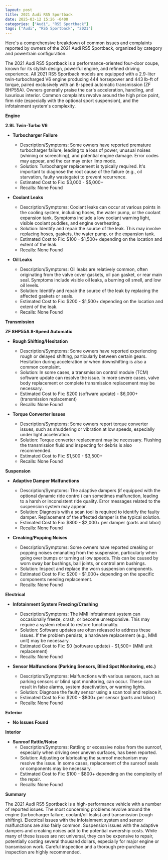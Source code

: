 ```yaml
---
layout: post
title: 2021 Audi RS5 Sportback
date: 2025-03-12 15:26 -0400
categories: ["Audi", "RS5 Sportback"]
tags: ["Audi", "RS5 Sportback", "2021"]
---
```

Here's a comprehensive breakdown of common issues and complaints reported by owners of the 2021 Audi RS5 Sportback, organized by category and powertrain configuration.

The 2021 Audi RS5 Sportback is a performance-oriented four-door coupe, known for its stylish design, powerful engine, and refined driving experience. All 2021 RS5 Sportback models are equipped with a 2.9-liter twin-turbocharged V6 engine producing 444 horsepower and 443 lb-ft of torque, paired exclusively with an 8-speed automatic transmission (ZF 8HP55A). Owners generally praise the car's acceleration, handling, and luxurious interior. Common complaints revolve around the high price point, firm ride (especially with the optional sport suspension), and the infotainment system's complexity.

**Engine**

**2.9L Twin-Turbo V6**

*   **Turbocharger Failure**
    *   Description/Symptoms: Some owners have reported premature turbocharger failure, leading to a loss of power, unusual noises (whining or screeching), and potential engine damage. Error codes may appear, and the car may enter limp mode.
    *   Solution: Turbocharger replacement is typically required. It's important to diagnose the root cause of the failure (e.g., oil starvation, faulty wastegate) to prevent recurrence.
    *   Estimated Cost to Fix: $3,000 - $5,000+
    *   Recalls: None Found

*   **Coolant Leaks**
    *   Description/Symptoms: Coolant leaks can occur at various points in the cooling system, including hoses, the water pump, or the coolant expansion tank. Symptoms include a low coolant warning light, visible coolant puddles, and engine overheating.
    *   Solution: Identify and repair the source of the leak. This may involve replacing hoses, gaskets, the water pump, or the expansion tank.
    *   Estimated Cost to Fix: $100 - $1,500+ depending on the location and extent of the leak.
    *   Recalls: None Found

*   **Oil Leaks**
    * Description/Symptoms: Oil leaks are relatively common, often originating from the valve cover gaskets, oil pan gasket, or rear main seal. Symptoms include visible oil leaks, a burning oil smell, and low oil levels.
    * Solution: Identify and repair the source of the leak by replacing the affected gaskets or seals.
    * Estimated Cost to Fix: $200 - $1,500+ depending on the location and extent of the leak.
    * Recalls: None Found

**Transmission**

**ZF 8HP55A 8-Speed Automatic**

*   **Rough Shifting/Hesitation**
    *   Description/Symptoms: Some owners have reported experiencing rough or delayed shifting, particularly between certain gears. Hesitation during acceleration or when downshifting is also a common complaint.
    *   Solution: In some cases, a transmission control module (TCM) software update can resolve the issue. In more severe cases, valve body replacement or complete transmission replacement may be necessary.
    *   Estimated Cost to Fix: $200 (software update) - $6,000+ (transmission replacement)
    *   Recalls: None Found

*   **Torque Converter Issues**
    *   Description/Symptoms: Some owners report torque converter issues, such as shuddering or vibration at low speeds, especially under light acceleration.
    *   Solution: Torque converter replacement may be necessary. Flushing the transmission fluid and inspecting for debris is also recommended.
    *   Estimated Cost to Fix: $1,500 - $3,500+
    *   Recalls: None Found

**Suspension**

*   **Adaptive Damper Malfunctions**
    *   Description/Symptoms: The adaptive dampers (if equipped with the optional dynamic ride control) can sometimes malfunction, leading to a harsh or inconsistent ride quality. Error messages related to the suspension system may appear.
    *   Solution: Diagnosis with a scan tool is required to identify the faulty damper. Replacement of the affected damper is the typical solution.
    *   Estimated Cost to Fix: $800 - $2,000+ per damper (parts and labor)
    *   Recalls: None Found

*   **Creaking/Popping Noises**
    *   Description/Symptoms: Some owners have reported creaking or popping noises emanating from the suspension, particularly when going over bumps or turning at low speeds. This can be caused by worn sway bar bushings, ball joints, or control arm bushings.
    *   Solution: Inspect and replace the worn suspension components.
    *   Estimated Cost to Fix: $200 - $1,000+ depending on the specific components needing replacement.
    *   Recalls: None Found

**Electrical**

*   **Infotainment System Freezing/Crashing**
    *   Description/Symptoms: The MMI infotainment system can occasionally freeze, crash, or become unresponsive. This may require a system reboot to restore functionality.
    *   Solution: Software updates are often released to address these issues. If the problem persists, a hardware replacement (e.g., MMI unit) may be necessary.
    *   Estimated Cost to Fix: $0 (software update) - $1,500+ (MMI unit replacement)
    *   Recalls: None Found

*   **Sensor Malfunctions (Parking Sensors, Blind Spot Monitoring, etc.)**
    *   Description/Symptoms: Malfunctions with various sensors, such as parking sensors or blind spot monitoring, can occur. These can result in false alarms, system deactivation, or warning lights.
    *   Solution: Diagnose the faulty sensor using a scan tool and replace it.
    *   Estimated Cost to Fix: $200 - $800+ per sensor (parts and labor)
    *   Recalls: None Found

**Exterior**

*   **No Issues Found**

**Interior**

*   **Sunroof Rattle/Noise**
    *   Description/Symptoms: Rattling or excessive noise from the sunroof, especially when driving over uneven surfaces, has been reported.
    *   Solution: Adjusting or lubricating the sunroof mechanism may resolve the issue. In some cases, replacement of the sunroof seals or components may be necessary.
    *   Estimated Cost to Fix: $100 - $800+ depending on the complexity of the repair.
    *   Recalls: None Found

**Summary**

The 2021 Audi RS5 Sportback is a high-performance vehicle with a number of reported issues. The most concerning problems revolve around the engine (turbocharger failure, coolant/oil leaks) and transmission (rough shifting). Electrical issues with the infotainment system and sensor malfunctions are also fairly common. Suspension issues with the adaptive dampers and creaking noises add to the potential ownership costs. While many of these issues are not universal, they can be expensive to repair, potentially costing several thousand dollars, especially for major engine or transmission work. Careful inspection and a thorough pre-purchase inspection are highly recommended.

